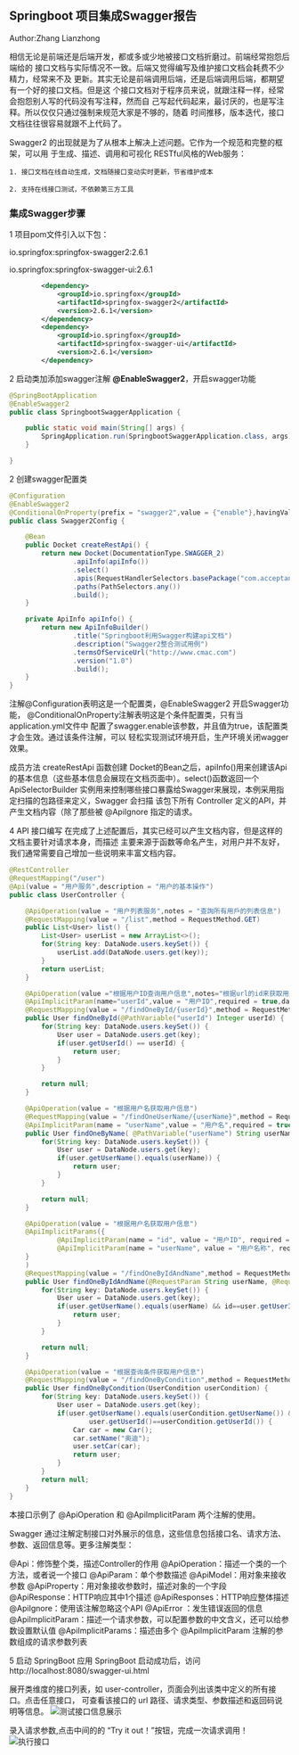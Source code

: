 ## Springboot 项目集成Swagger报告
Author:Zhang Lianzhong

相信无论是前端还是后端开发，都或多或少地被接口文档折磨过。前端经常抱怨后端给的
接口文档与实际情况不一致。后端又觉得编写及维护接口文档会耗费不少精力，经常来不及
更新。其实无论是前端调用后端，还是后端调用后端，都期望有一个好的接口文档。但是这
个接口文档对于程序员来说，就跟注释一样，经常会抱怨别人写的代码没有写注释，然而自
己写起代码起来，最讨厌的，也是写注释。所以仅仅只通过强制来规范大家是不够的，随着
时间推移，版本迭代，接口文档往往很容易就跟不上代码了。

Swagger2 的出现就是为了从根本上解决上述问题。它作为一个规范和完整的框架，可以用
于生成、描述、调用和可视化 RESTful风格的Web服务：
```
1. 接口文档在线自动生成，文档随接口变动实时更新，节省维护成本

2. 支持在线接口测试，不依赖第三方工具
```
### 集成Swagger步骤
1 项目pom文件引入以下包：

io.springfox:springfox-swagger2:2.6.1

io.springfox:springfox-swagger-ui:2.6.1
```xml
		<dependency>
			<groupId>io.springfox</groupId>
			<artifactId>springfox-swagger2</artifactId>
			<version>2.6.1</version>
		</dependency>
		<dependency>
			<groupId>io.springfox</groupId>
			<artifactId>springfox-swagger-ui</artifactId>
			<version>2.6.1</version>
		</dependency>

```

2  启动类加添加swagger注解 **@EnableSwagger2**，开启swagger功能
```java
@SpringBootApplication
@EnableSwagger2
public class SpringbootSwaggerApplication {

	public static void main(String[] args) {
		SpringApplication.run(SpringbootSwaggerApplication.class, args);
	}

}
```

2 创建swagger配置类
```java
@Configuration
@EnableSwagger2
@ConditionalOnProperty(prefix = "swagger2",value = {"enable"},havingValue = "true")
public class Swagger2Config {

    @Bean
    public Docket createRestApi() {
        return new Docket(DocumentationType.SWAGGER_2)
                .apiInfo(apiInfo())
                .select()
                .apis(RequestHandlerSelectors.basePackage("com.acceptance.springbootswagger.controller"))
                .paths(PathSelectors.any())
                .build();
    }

    private ApiInfo apiInfo() {
        return new ApiInfoBuilder()
                .title("Springboot利用Swagger构建api文档")
                .description("Swagger2整合测试用例")
                .termsOfServiceUrl("http://www.cmac.com")
                .version("1.0")
                .build();
    }
}
```
注解@Configuration表明这是一个配置类，@EnableSwagger2 开启Swagger功能，
@ConditionalOnProperty注解表明这是个条件配置类，只有当application.yml文件中
配置了swagger.enable该参数，并且值为true，该配置类才会生效。通过该条件注解，可以
轻松实现测试环境开启，生产环境关闭wagger效果。

成员方法 createRestApi 函数创建 Docket的Bean之后，apiInfo()用来创建该Api 
的基本信息（这些基本信息会展现在文档页面中）。select()函数返回一个ApiSelectorBuilder
实例用来控制哪些接口暴露给Swagger来展现，本例采用指定扫描的包路径来定义，Swagger 会扫描
该包下所有 Controller 定义的API，并产生文档内容（除了那些被 @ApiIgnore 指定的请求。

4 API 接口编写
在完成了上述配置后，其实已经可以产生文档内容，但是这样的文档主要针对请求本身，而描述
主要来源于函数等命名产生，对用户并不友好，我们通常需要自己增加一些说明来丰富文档内容。
```java
@RestController
@RequestMapping("/user")
@Api(value = "用户服务",description = "用户的基本操作")
public class UserController {

    @ApiOperation(value = "用户列表服务",notes = "查詢所有用戶的列表信息")
    @RequestMapping(value = "/list",method = RequestMethod.GET)
    public List<User> list() {
        List<User> userList = new ArrayList<>();
        for(String key: DataNode.users.keySet()) {
            userList.add(DataNode.users.get(key));
        }
        return userList;
    }

    @ApiOperation(value ="根据用户ID查询用户信息",notes="根据url的id来获取用户详细信息")
    @ApiImplicitParam(name="userId",value = "用户ID",required = true,dataType ="Integer",paramType = "path")
    @RequestMapping(value = "/findOneById/{userId}",method = RequestMethod.GET)
    public User findOneById(@PathVariable("userId") Integer userId) {
        for(String key: DataNode.users.keySet()) {
            User user = DataNode.users.get(key);
            if(user.getUserId() == userId) {
                return user;
            }
        }

        return null;
    }

    @ApiOperation(value = "根据用户名获取用户信息")
    @RequestMapping(value = "/findOneUserName/{userName}",method = RequestMethod.GET)
    @ApiImplicitParam(name = "userName",value = "用户名",required = true,dataType = "String",paramType = "path")
    public User findOneByName( @PathVariable("userName") String userName) {
        for(String key: DataNode.users.keySet()) {
            User user = DataNode.users.get(key);
            if(user.getUserName().equals(userName)) {
                return user;
            }
        }

        return null;
    }

    @ApiOperation(value = "根据用户名获取用户信息")
    @ApiImplicitParams({
            @ApiImplicitParam(name = "id", value = "用户ID", required = true, dataType = "int", paramType = "query"),
            @ApiImplicitParam(name = "userName", value = "用户名称", required = true, dataType = "String", paramType = "query")
    }
    )
    @RequestMapping(value = "/findOneByIdAndName",method = RequestMethod.GET)
    public User findOneByIdAndName(@RequestParam String userName, @RequestParam Integer id) {
        for(String key: DataNode.users.keySet()) {
            User user = DataNode.users.get(key);
            if(user.getUserName().equals(userName) && id==user.getUserId()) {
                return user;
            }
        }

        return null;
    }

    @ApiOperation(value = "根据查询条件获取用户信息")
    @RequestMapping(value = "/findOneByCondition",method = RequestMethod.GET)
    public User findOneByCondition(UserCondition userCondition) {
        for(String key: DataNode.users.keySet()) {
            User user = DataNode.users.get(key);
            if(user.getUserName().equals(userCondition.getUserName()) &&
                    user.getUserId()==userCondition.getUserId()) {
                Car car = new Car();
                car.setName("奥迪");
                user.setCar(car);
                return user;
            }
        }
        return null;
    }
}
```

本接口示例了 @ApiOperation 和 @ApiImplicitParam 两个注解的使用。

Swagger 通过注解定制接口对外展示的信息，这些信息包括接口名、请求方法、参数、返回信息等。更多注解类型：

@Api：修饰整个类，描述Controller的作用
@ApiOperation：描述一个类的一个方法，或者说一个接口
@ApiParam：单个参数描述
@ApiModel：用对象来接收参数
@ApiProperty：用对象接收参数时，描述对象的一个字段
@ApiResponse：HTTP响应其中1个描述
@ApiResponses：HTTP响应整体描述
@ApiIgnore：使用该注解忽略这个API
@ApiError ：发生错误返回的信息
@ApiImplicitParam：描述一个请求参数，可以配置参数的中文含义，还可以给参数设置默认值
@ApiImplicitParams：描述由多个 @ApiImplicitParam 注解的参数组成的请求参数列表

5 启动 SpringBoot 应用
SpringBoot 启动成功后，访问 http://localhost:8080/swagger-ui.html

展开类维度的接口列表，如 user-controller，页面会列出该类中定义的所有接口。点击任意接口，
可查看该接口的 url 路径、请求类型、参数描述和返回码说明等信息。
![测试接口信息展示](./images/测试接口展示.png)

录入请求参数,点击中间的的 “Try it out！”按钮，完成一次请求调用！
![执行接口](./images/执行接口.png)

